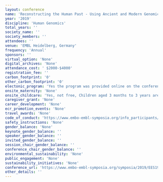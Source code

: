```yaml
---
layout: conference 
name: 'Reconstructing the Human Past - Using Ancient and Modern Genomics'
year: '2019'
discipline: 'Human Genomics'
total_years: ''
society_name: ''
society_members: ''
attendees: ''
venue: 'EMBL Heidelberg, Germany'
frequency: 'Annual'
sponsors: ''
virtual_option: 'None'
digital_archives: 'None'
attendance_cost: ' $2000-$4000'
registration_fee: ''
carbon_footprint: '0'
other_carbon_footprint: '0'
electonic_program: 'Yes the program was provided online on the conference website.'
onsite_maternity: 'None'
onsite_childcare: 'Yes, not free, Children aged 3 months to 3 years are looked after on campus by our highly professional kindergarten teachers in the EMBL Kinderhaus. Languages: The two main languages of the carers are German and English. Childcare times: 8:30am - 5:50pm for the duration of the conference Registration fee: €100 per child, per conference Whats provided?: All necessary equipment such as meals, beds, toys and diapers are provided. Who and where?: Children are looked after on campus by our highly professional kindergarten teachers in the EMBL Kinderhaus. Languages: The two main languages of the carers are German and English. Childcare times: 8:30am - 5:50pm for the duration of the conference Registration fee: €100 per child, per conference Whats provided?: All necessary equipment such as meals, beds, toys and diapers are provided. Criteria  The following criteria must be met to be eligible for EMBL childcare: The child must be between 3 months and 3 years One or both parents must be registered participants to the corresponding conference If your child has special dietary needs, requires medicine or special nappies, this must be provided for the duration of the conference You must agree to the EMBL Kinderhaus Medical Guidelines Valid travel insurance is required (in addition to the EMBL visitors insurance that covers the child during the conference)  As childcare spaces are limited, registration will be on a first-come first-served basis. Your place can only be confirmed after payment of the registration fee. The children of conference participants who are registered for childcare at EMBL are covered by the EMBL liability insurance in the case that something should happen to them whilst under the care of the kindergarten teacher (e.g. if they fall or injure themselves). It is nevertheless required that the conference participants also arrange health or travel insurance for themselves and their child which is valid in Germany, and that covers them in the case of illness or accident in which they are at fault that takes place when the child is not in the EMBL childcare, or an accident that takes place off the EMBL premises.  We accept international bank transfers up to 8 weeks before the conference starts, after which we will only accept credit card payments made via our online payment system. NO visa support letters will be issued for the child until payment of the registration fee is confirmed.  Cancellation of any booked onsite childcare service should be submitted in writing or via email and is valid only with acknowledgement of receipt by the EMBL Course & Conference Office. Cancellation fees are dependent on the notice given. If cancellation occurs less than 7 days prior to the start of the booked childcare service, the cancellation fee is 100percent of the fee. If cancellation occurs between 7 days and 1 month prior to the start of the event, the cancellation fee is 50percent of the fee. Earlier than 1 month, a cancellation fee of EUR 50 will be charged or 50percent of the fee, whichever is the lower. If the onsite childcare service has been booked by the registration deadline of the event and a visa is not awarded in time to travel to the event, the full fee for the onsite childcare will be reimbursed. In this case, the visa rejection letter or proof that the visa application process has been initiated on time is required before reimbursement is processed. '
caregiver_grant: 'None'
career_development: 'None'
ecr_promotion_events: 'None'
travel_awards: 'None'
code_of_conduct: 'https://www.embo-embl-symposia.org/info_participants/codeofconduct/index.php'
safety_instructions: 'None'
gender_balance: 'None'
keynote_gender_balance: ''
speaker_gender_balance: ''
invited_gender_balance: ''
session_chair_gender_balance: ''
conference_chair_gender_balance: ''
environmental_sustainability: 'None'
public_engagement: 'None'
sustainability_initiatives: 'None'
conference_url: 'https://www.embo-embl-symposia.org/symposia/2019/EES19-02/?_ga=2.268803121.171280564.1542700212-1750436656.1542700212'
other_details: ''
---
```

